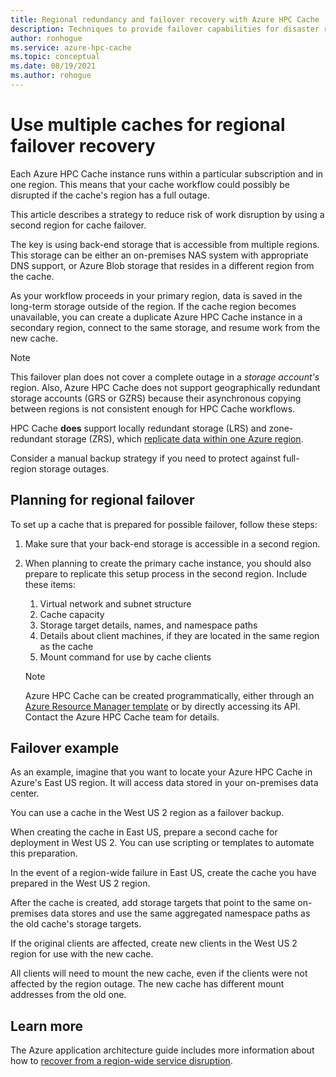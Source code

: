 ```yaml
---
title: Regional redundancy and failover recovery with Azure HPC Cache
description: Techniques to provide failover capabilities for disaster recovery with Azure HPC Cache 
author: ronhogue
ms.service: azure-hpc-cache
ms.topic: conceptual
ms.date: 08/19/2021
ms.author: rohogue
---
```


# Use multiple caches for regional failover recovery

Each Azure HPC Cache instance runs within a particular subscription and in one region. This means that your cache workflow could possibly be disrupted if the cache's region has a full outage.

This article describes a strategy to reduce risk of work disruption by using a second region for cache failover.

The key is using back-end storage that is accessible from multiple regions. This storage can be either an on-premises NAS system with appropriate DNS support, or Azure Blob storage that resides in a different region from the cache.

As your workflow proceeds in your primary region, data is saved in the long-term storage outside of the region. If the cache region becomes unavailable, you can create a duplicate Azure HPC Cache instance in a secondary region, connect to the same storage, and resume work from the new cache.

> [!NOTE]
> This failover plan does not cover a complete outage in a *storage account's* region. Also, Azure HPC Cache does not support geographically redundant storage accounts (GRS or GZRS) because their asynchronous copying between regions is not consistent enough for HPC Cache workflows.
>
> HPC Cache **does** support locally redundant storage (LRS) and zone-redundant storage (ZRS), which [replicate data within one Azure region](../storage/common/storage-redundancy.md#redundancy-in-the-primary-region).
>
> Consider a manual backup strategy if you need to protect against full-region storage outages.

## Planning for regional failover

To set up a cache that is prepared for possible failover, follow these steps:

1. Make sure that your back-end storage is accessible in a second region.
1. When planning to create the primary cache instance, you should also prepare to replicate this setup process in the second region. Include these items:

   1. Virtual network and subnet structure
   1. Cache capacity
   1. Storage target details, names, and namespace paths
   1. Details about client machines, if they are located in the same region as the cache
   1. Mount command for use by cache clients

   > [!NOTE]
   > Azure HPC Cache can be created programmatically, either through an [Azure Resource Manager template](../azure-resource-manager/templates/overview.md) or by directly accessing its API. Contact the Azure HPC Cache team for details.

## Failover example

As an example, imagine that you want to locate your Azure HPC Cache in Azure's East US region. It will access data stored in your on-premises data center.

You can use a cache in the West US 2 region as a failover backup.

When creating the cache in East US, prepare a second cache for deployment in West US 2. You can use scripting or templates to automate this preparation.

In the event of a region-wide failure in East US, create the cache you have prepared in the West US 2 region.

After the cache is created, add storage targets that point to the same on-premises data stores and use the same aggregated namespace paths as the old cache's storage targets.

If the original clients are affected, create new clients in the West US 2 region for use with the new cache.

All clients will need to mount the new cache, even if the clients were not affected by the region outage. The new cache has different mount addresses from the old one.

## Learn more

The Azure application architecture guide includes more information about how to [recover from a region-wide service disruption](/azure/architecture/resiliency/recovery-loss-azure-region).
